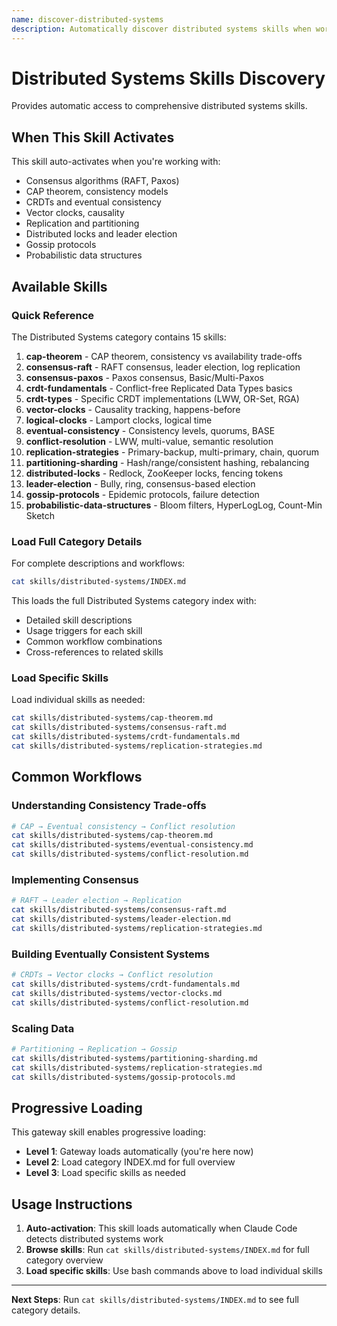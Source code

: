```yaml
---
name: discover-distributed-systems
description: Automatically discover distributed systems skills when working with consensus, CRDTs, replication, partitioning, and distributed algorithms
---
```


# Distributed Systems Skills Discovery

Provides automatic access to comprehensive distributed systems skills.

## When This Skill Activates

This skill auto-activates when you're working with:
- Consensus algorithms (RAFT, Paxos)
- CAP theorem, consistency models
- CRDTs and eventual consistency
- Vector clocks, causality
- Replication and partitioning
- Distributed locks and leader election
- Gossip protocols
- Probabilistic data structures

## Available Skills

### Quick Reference

The Distributed Systems category contains 15 skills:

1. **cap-theorem** - CAP theorem, consistency vs availability trade-offs
2. **consensus-raft** - RAFT consensus, leader election, log replication
3. **consensus-paxos** - Paxos consensus, Basic/Multi-Paxos
4. **crdt-fundamentals** - Conflict-free Replicated Data Types basics
5. **crdt-types** - Specific CRDT implementations (LWW, OR-Set, RGA)
6. **vector-clocks** - Causality tracking, happens-before
7. **logical-clocks** - Lamport clocks, logical time
8. **eventual-consistency** - Consistency levels, quorums, BASE
9. **conflict-resolution** - LWW, multi-value, semantic resolution
10. **replication-strategies** - Primary-backup, multi-primary, chain, quorum
11. **partitioning-sharding** - Hash/range/consistent hashing, rebalancing
12. **distributed-locks** - Redlock, ZooKeeper locks, fencing tokens
13. **leader-election** - Bully, ring, consensus-based election
14. **gossip-protocols** - Epidemic protocols, failure detection
15. **probabilistic-data-structures** - Bloom filters, HyperLogLog, Count-Min Sketch

### Load Full Category Details

For complete descriptions and workflows:

```bash
cat skills/distributed-systems/INDEX.md
```

This loads the full Distributed Systems category index with:
- Detailed skill descriptions
- Usage triggers for each skill
- Common workflow combinations
- Cross-references to related skills

### Load Specific Skills

Load individual skills as needed:

```bash
cat skills/distributed-systems/cap-theorem.md
cat skills/distributed-systems/consensus-raft.md
cat skills/distributed-systems/crdt-fundamentals.md
cat skills/distributed-systems/replication-strategies.md
```

## Common Workflows

### Understanding Consistency Trade-offs
```bash
# CAP → Eventual consistency → Conflict resolution
cat skills/distributed-systems/cap-theorem.md
cat skills/distributed-systems/eventual-consistency.md
cat skills/distributed-systems/conflict-resolution.md
```

### Implementing Consensus
```bash
# RAFT → Leader election → Replication
cat skills/distributed-systems/consensus-raft.md
cat skills/distributed-systems/leader-election.md
cat skills/distributed-systems/replication-strategies.md
```

### Building Eventually Consistent Systems
```bash
# CRDTs → Vector clocks → Conflict resolution
cat skills/distributed-systems/crdt-fundamentals.md
cat skills/distributed-systems/vector-clocks.md
cat skills/distributed-systems/conflict-resolution.md
```

### Scaling Data
```bash
# Partitioning → Replication → Gossip
cat skills/distributed-systems/partitioning-sharding.md
cat skills/distributed-systems/replication-strategies.md
cat skills/distributed-systems/gossip-protocols.md
```

## Progressive Loading

This gateway skill enables progressive loading:
- **Level 1**: Gateway loads automatically (you're here now)
- **Level 2**: Load category INDEX.md for full overview
- **Level 3**: Load specific skills as needed

## Usage Instructions

1. **Auto-activation**: This skill loads automatically when Claude Code detects distributed systems work
2. **Browse skills**: Run `cat skills/distributed-systems/INDEX.md` for full category overview
3. **Load specific skills**: Use bash commands above to load individual skills

---

**Next Steps**: Run `cat skills/distributed-systems/INDEX.md` to see full category details.

